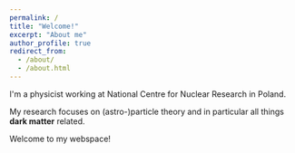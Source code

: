 ```yaml
---
permalink: /
title: "Welcome!"
excerpt: "About me"
author_profile: true
redirect_from:
  - /about/
  - /about.html
---
```


I'm a physicist working at National Centre for Nuclear Research in Poland.

My research focuses on (astro-)particle theory and in particular all things **dark matter** related.

Welcome to my webspace!

